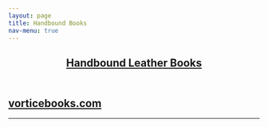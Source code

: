 ```yaml
---
layout: page
title: Handbound Books
nav-menu: true
---
```


<!-- Main -->
<div id="main" class="alt">

<!-- One -->
<section id="one">
	<div class="inner">
		<header class="major">
			<h1><a href="https://vorticebooks.com/" target="_blank">Handbound Leather Books</a></h1>
		</header>

<!-- Content -->
<h1 id="content"></h1>
<h2><a href="https://vorticebooks.com/" target="_blank">vorticebooks.com</a></h2>
<!--<div class="row">
	<div class="6u 12u$(small)">
		<h3></h3>
		<p></p>
	</div>
	<div class="6u$ 12u$(small)">
		<h3></h3>
		<p></p>
	</div>
	-->
</div>

<hr class="major" />
